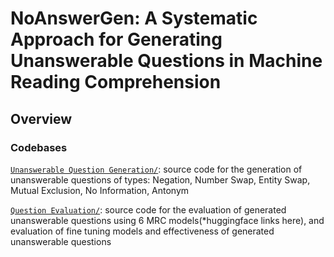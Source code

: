 # NoAnswerGen: A Systematic Approach for Generating Unanswerable Questions in Machine Reading Comprehension

## Overview
### Codebases
[`Unanswerable Question Generation/`](#unanswerable-question-generation): source code for the generation of unanswerable questions of types: Negation, Number Swap, Entity Swap, Mutual Exclusion, No Information, Antonym

[`Question Evaluation/`](#question-evaluation): source code for the evaluation of generated unanswerable questions using 6 MRC models(*huggingface links here), and evaluation of fine tuning models and effectiveness of generated unanswerable questions
